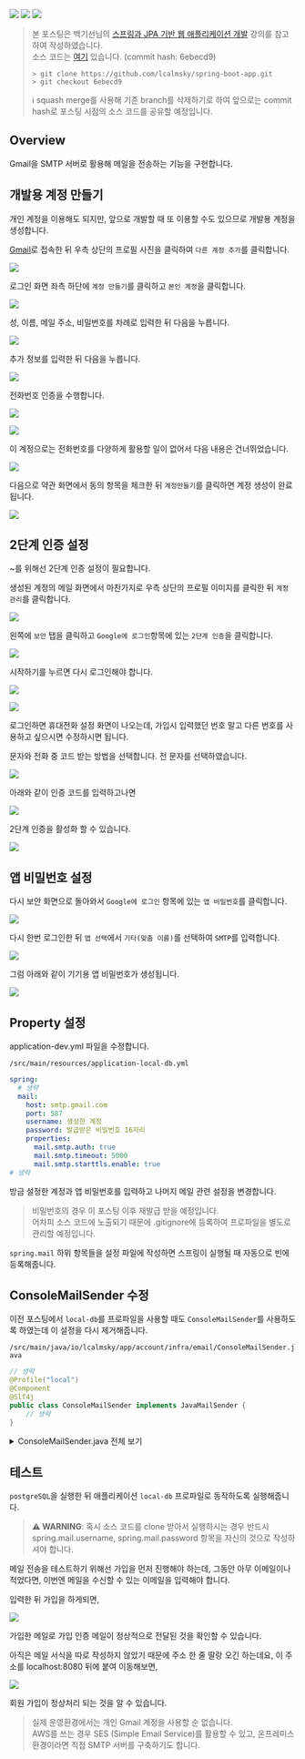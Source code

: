 ![](https://img.shields.io/badge/spring--boot-2.5.4-red) ![](https://img.shields.io/badge/gradle-7.1.1-brightgreen) ![](https://img.shields.io/badge/java-11-blue)

> 본 포스팅은 백기선님의 [스프링과 JPA 기반 웹 애플리케이션 개발](https://www.inflearn.com/course/%EC%8A%A4%ED%94%84%EB%A7%81-JPA-%EC%9B%B9%EC%95%B1/dashboard) 강의를 참고하여 작성하였습니다.  
> 소스 코드는 [여기](https://github.com/lcalmsky/spring-boot-app) 있습니다. (commit hash: 6ebecd9)
> ```shell
> > git clone https://github.com/lcalmsky/spring-boot-app.git
> > git checkout 6ebecd9
> ```
> ℹ️ squash merge를 사용해 기존 branch를 삭제하기로 하여 앞으로는 commit hash로 포스팅 시점의 소스 코드를 공유할 예정입니다.

## Overview

Gmail을 SMTP 서버로 활용해 메일을 전송하는 기능을 구현합니다.

## 개발용 계정 만들기

개인 계정을 이용해도 되지만, 앞으로 개발할 때 또 이용할 수도 있으므로 개발용 계정을 생성합니다.

[Gmail](https://mail.google.com/)로 접속한 뒤 우측 상단의 프로필 사진을 클릭하여 `다른 계정 추가`를 클릭합니다.

![](https://raw.githubusercontent.com/lcalmsky/spring-boot-app/master/resources/images/34-01.png)

로그인 화면 좌측 하단에 `계정 만들기`를 클릭하고 `본인 계정`을 클릭합니다.

![](https://raw.githubusercontent.com/lcalmsky/spring-boot-app/master/resources/images/34-02.png)

성, 이름, 메일 주소, 비밀번호를 차례로 입력한 뒤 다음을 누릅니다.

![](https://raw.githubusercontent.com/lcalmsky/spring-boot-app/master/resources/images/34-03.png)

추가 정보를 입력한 뒤 다음을 누릅니다.

![](https://raw.githubusercontent.com/lcalmsky/spring-boot-app/master/resources/images/34-04.png)

전화번호 인증을 수행합니다.

![](https://raw.githubusercontent.com/lcalmsky/spring-boot-app/master/resources/images/34-05.png)

![](https://raw.githubusercontent.com/lcalmsky/spring-boot-app/master/resources/images/34-06.png)

이 계정으로는 전화번호를 다양하게 활용할 일이 없어서 다음 내용은 건너뛰었습니다.

![](https://raw.githubusercontent.com/lcalmsky/spring-boot-app/master/resources/images/34-07.png)

다음으로 약관 화면에서 동의 항목을 체크한 뒤 `계정만들기`를 클릭하면 계정 생성이 완료됩니다.

![](https://raw.githubusercontent.com/lcalmsky/spring-boot-app/master/resources/images/34-08.png)

## 2단계 인증 설정

~를 위해선 2단계 인증 설정이 필요합니다.

생성된 계정의 메일 화면에서 마찬가지로 우측 상단의 프로필 이미지를 클릭한 뒤 `계정 관리`를 클릭합니다.

![](https://raw.githubusercontent.com/lcalmsky/spring-boot-app/master/resources/images/34-09.png)

왼쪽에 `보안` 탭을 클릭하고 `Google에 로그인`항목에 있는 `2단계 인증`을 클릭합니다.

![](https://raw.githubusercontent.com/lcalmsky/spring-boot-app/master/resources/images/34-10.png)

시작하기를 누르면 다시 로그인해야 합니다.

![](https://raw.githubusercontent.com/lcalmsky/spring-boot-app/master/resources/images/34-11.png)

![](https://raw.githubusercontent.com/lcalmsky/spring-boot-app/master/resources/images/34-12.png)

로그인하면 휴대전화 설정 화면이 나오는데, 가입시 입력했던 번호 말고 다른 번호를 사용하고 싶으시면 수정하시면 됩니다.

문자와 전화 중 코드 받는 방법을 선택합니다. 전 문자를 선택하였습니다.

![](https://raw.githubusercontent.com/lcalmsky/spring-boot-app/master/resources/images/34-13.png)

아래와 같이 인증 코드를 입력하고나면

![](https://raw.githubusercontent.com/lcalmsky/spring-boot-app/master/resources/images/34-14.png)

2단계 인증을 활성화 할 수 있습니다.

![](https://raw.githubusercontent.com/lcalmsky/spring-boot-app/master/resources/images/34-15.png)

## 앱 비밀번호 설정

다시 보안 화면으로 돌아와서 `Google에 로그인` 항목에 있는 `앱 비밀번호`를 클릭합니다.

![](https://raw.githubusercontent.com/lcalmsky/spring-boot-app/master/resources/images/34-16.png)

다시 한번 로그인한 뒤 `앱 선택`에서 `기타(맞춤 이름)`를 선택하여 `SMTP`를 입력합니다.

![](https://raw.githubusercontent.com/lcalmsky/spring-boot-app/master/resources/images/34-17.png)

그럼 아래와 같이 기기용 앱 비밀번호가 생성됩니다.

![](https://raw.githubusercontent.com/lcalmsky/spring-boot-app/master/resources/images/34-18.png)

## Property 설정

application-dev.yml 파일을 수정합니다.

`/src/main/resources/application-local-db.yml`

```yaml
spring:
  # 생략
  mail:
    host: smtp.gmail.com
    port: 587
    username: 생성한 계정
    password: 발급받은 비밀번호 16자리
    properties:
      mail.smtp.auth: true
      mail.smtp.timeout: 5000
      mail.smtp.starttls.enable: true
# 생략
```

방금 설정한 계정과 앱 비밀번호를 입력하고 나머지 메일 관련 설정을 변경합니다.

> 비밀번호의 경우 이 포스팅 이후 재발급 받을 예정입니다.  
> 어차피 소스 코드에 노출되기 때문에 .gitignore에 등록하여 프로파일을 별도로 관리할 예정입니다.

`spring.mail` 하위 항목들을 설정 파일에 작성하면 스프링이 실행될 때 자동으로 빈에 등록해줍니다.

## ConsoleMailSender 수정

이전 포스팅에서 `local-db`를 프로파일을 사용할 때도 `ConsoleMailSender`를 사용하도록 하였는데 이 설정을 다시 제거해줍니다.

`/src/main/java/io/lcalmsky/app/account/infra/email/ConsoleMailSender.java`

```java
// 생략
@Profile("local")
@Component
@Slf4j
public class ConsoleMailSender implements JavaMailSender {
    // 생략
}
```

<details>
<summary>ConsoleMailSender.java 전체 보기</summary>

```java
package io.lcalmsky.app.account.infra.email;

import lombok.extern.slf4j.Slf4j;
import org.springframework.context.annotation.Profile;
import org.springframework.mail.MailException;
import org.springframework.mail.SimpleMailMessage;
import org.springframework.mail.javamail.JavaMailSender;
import org.springframework.mail.javamail.MimeMessagePreparator;
import org.springframework.stereotype.Component;

import javax.mail.internet.MimeMessage;
import java.io.InputStream;

@Profile("local")
@Component
@Slf4j
public class ConsoleMailSender implements JavaMailSender {
    @Override public MimeMessage createMimeMessage() {
        return null;
    }

    @Override public MimeMessage createMimeMessage(InputStream contentStream) throws MailException {
        return null;
    }

    @Override public void send(MimeMessage mimeMessage) throws MailException {

    }

    @Override public void send(MimeMessage... mimeMessages) throws MailException {

    }

    @Override public void send(MimeMessagePreparator mimeMessagePreparator) throws MailException {

    }

    @Override public void send(MimeMessagePreparator... mimeMessagePreparators) throws MailException {

    }

    @Override public void send(SimpleMailMessage simpleMessage) throws MailException {
        log.info("{}", simpleMessage);
    }

    @Override public void send(SimpleMailMessage... simpleMessages) throws MailException {

    }
}
```

</details>

## 테스트

`postgreSQL`을 실행한 뒤 애플리케이션 `local-db` 프로파일로 동작하도록 실행해줍니다.

> **⚠️ WARNING**: 혹시 소스 코드를 clone 받아서 실행하시는 경우 반드시 spring.mail.username, spring.mail.password 항목을 자신의 것으로 작성하셔야 합니다.

메일 전송을 테스트하기 위해선 가입을 먼저 진행해야 하는데, 그동안 아무 이메일이나 적었다면, 이번엔 메일을 수신할 수 있는 이메일을 입력해야 합니다.

입력한 뒤 가입을 하게되면,

![](https://raw.githubusercontent.com/lcalmsky/spring-boot-app/master/resources/images/34-19.png)

가입한 메일로 가입 인증 메일이 정상적으로 전달된 것을 확인할 수 있습니다.

아직은 메일 서식을 따로 작성하지 않았기 때문에 주소 한 줄 딸랑 오긴 하는데요, 이 주소를 localhost:8080 뒤에 붙여 이동해보면,

![](https://raw.githubusercontent.com/lcalmsky/spring-boot-app/master/resources/images/34-20.png)

회원 가입이 정상처리 되는 것을 알 수 있습니다.

> 실제 운영환경에서는 개인 Gmail 계정을 사용할 순 없습니다.  
> AWS를 쓰는 경우 SES (Simple Email Service)를 활용할 수 있고, 온프레미스 환경이라면 직접 SMTP 서버를 구축하기도 합니다.